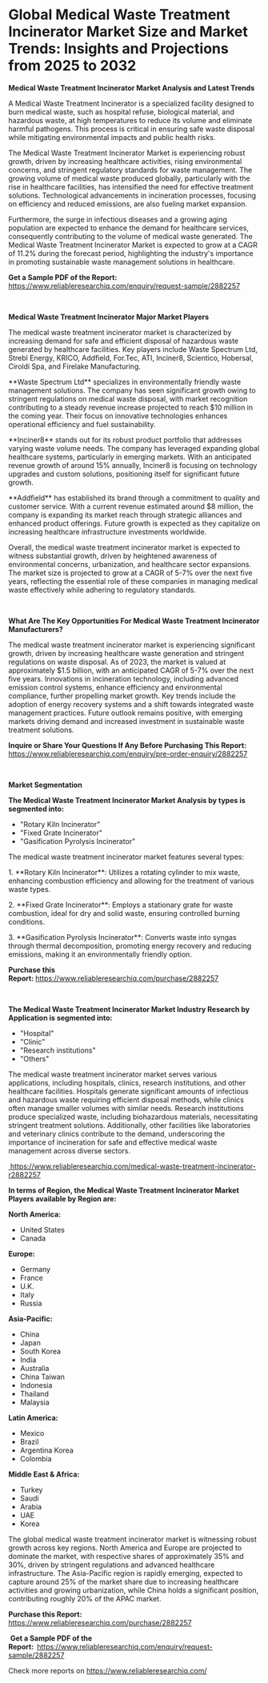 <p><h1>Global Medical Waste Treatment Incinerator Market Size and Market Trends: Insights and Projections from 2025 to 2032</h1></p><p><strong>Medical Waste Treatment Incinerator Market Analysis and Latest Trends</strong></p>
<p><p>A Medical Waste Treatment Incinerator is a specialized facility designed to burn medical waste, such as hospital refuse, biological material, and hazardous waste, at high temperatures to reduce its volume and eliminate harmful pathogens. This process is critical in ensuring safe waste disposal while mitigating environmental impacts and public health risks.</p><p>The Medical Waste Treatment Incinerator Market is experiencing robust growth, driven by increasing healthcare activities, rising environmental concerns, and stringent regulatory standards for waste management. The growing volume of medical waste produced globally, particularly with the rise in healthcare facilities, has intensified the need for effective treatment solutions. Technological advancements in incineration processes, focusing on efficiency and reduced emissions, are also fueling market expansion.</p><p>Furthermore, the surge in infectious diseases and a growing aging population are expected to enhance the demand for healthcare services, consequently contributing to the volume of medical waste generated. The Medical Waste Treatment Incinerator Market is expected to grow at a CAGR of 11.2% during the forecast period, highlighting the industry's importance in promoting sustainable waste management solutions in healthcare.</p></p>
<p><strong>Get a Sample PDF of the Report:&nbsp;</strong> <a href="https://www.reliableresearchiq.com/enquiry/request-sample/2882257?utm_campaign=2761&utm_medium=2&utm_source=Github&utm_content=ia&utm_term=13032025&utm_id=medical-waste-treatment-incinerator">https://www.reliableresearchiq.com/enquiry/request-sample/2882257</a></p>
<p>&nbsp;</p>
<p><strong>Medical Waste Treatment Incinerator Major Market Players</strong></p>
<p><p>The medical waste treatment incinerator market is characterized by increasing demand for safe and efficient disposal of hazardous waste generated by healthcare facilities. Key players include Waste Spectrum Ltd, Strebl Energy, KRICO, Addfield, For.Tec, ATI, Inciner8, Scientico, Hobersal, Ciroldi Spa, and Firelake Manufacturing.</p><p>**Waste Spectrum Ltd** specializes in environmentally friendly waste management solutions. The company has seen significant growth owing to stringent regulations on medical waste disposal, with market recognition contributing to a steady revenue increase projected to reach $10 million in the coming year. Their focus on innovative technologies enhances operational efficiency and fuel sustainability.</p><p>**Inciner8** stands out for its robust product portfolio that addresses varying waste volume needs. The company has leveraged expanding global healthcare systems, particularly in emerging markets. With an anticipated revenue growth of around 15% annually, Inciner8 is focusing on technology upgrades and custom solutions, positioning itself for significant future growth.</p><p>**Addfield** has established its brand through a commitment to quality and customer service. With a current revenue estimated around $8 million, the company is expanding its market reach through strategic alliances and enhanced product offerings. Future growth is expected as they capitalize on increasing healthcare infrastructure investments worldwide.</p><p>Overall, the medical waste treatment incinerator market is expected to witness substantial growth, driven by heightened awareness of environmental concerns, urbanization, and healthcare sector expansions. The market size is projected to grow at a CAGR of 5-7% over the next five years, reflecting the essential role of these companies in managing medical waste effectively while adhering to regulatory standards.</p></p>
<p>&nbsp;</p>
<p><strong>What Are The Key Opportunities For Medical Waste Treatment Incinerator Manufacturers?</strong></p>
<p><p>The medical waste treatment incinerator market is experiencing significant growth, driven by increasing healthcare waste generation and stringent regulations on waste disposal. As of 2023, the market is valued at approximately $1.5 billion, with an anticipated CAGR of 5-7% over the next five years. Innovations in incineration technology, including advanced emission control systems, enhance efficiency and environmental compliance, further propelling market growth. Key trends include the adoption of energy recovery systems and a shift towards integrated waste management practices. Future outlook remains positive, with emerging markets driving demand and increased investment in sustainable waste treatment solutions.</p></p>
<p><strong>Inquire or Share Your Questions If Any Before Purchasing This Report:</strong> <a href="https://www.reliableresearchiq.com/enquiry/pre-order-enquiry/2882257?utm_campaign=2761&utm_medium=2&utm_source=Github&utm_content=ia&utm_term=13032025&utm_id=medical-waste-treatment-incinerator">https://www.reliableresearchiq.com/enquiry/pre-order-enquiry/2882257</a></p>
<p>&nbsp;</p>
<p><strong>Market Segmentation</strong></p>
<p><strong>The Medical Waste Treatment Incinerator Market Analysis by types is segmented into:</strong></p>
<p><ul><li>"Rotary Kiln Incinerator"</li><li>"Fixed Grate Incinerator"</li><li>"Gasification Pyrolysis Incinerator"</li></ul></p>
<p><p>The medical waste treatment incinerator market features several types: </p><p>1. **Rotary Kiln Incinerator**: Utilizes a rotating cylinder to mix waste, enhancing combustion efficiency and allowing for the treatment of various waste types. </p><p>2. **Fixed Grate Incinerator**: Employs a stationary grate for waste combustion, ideal for dry and solid waste, ensuring controlled burning conditions.</p><p>3. **Gasification Pyrolysis Incinerator**: Converts waste into syngas through thermal decomposition, promoting energy recovery and reducing emissions, making it an environmentally friendly option.</p></p>
<p><strong>Purchase this Report:&nbsp;</strong><a href="https://www.reliableresearchiq.com/purchase/2882257?utm_campaign=2761&utm_medium=2&utm_source=Github&utm_content=ia&utm_term=13032025&utm_id=medical-waste-treatment-incinerator">https://www.reliableresearchiq.com/purchase/2882257</a></p>
<p>&nbsp;</p>
<p><strong>The Medical Waste Treatment Incinerator Market Industry Research by Application is segmented into:</strong></p>
<p><ul><li>"Hospital"</li><li>"Clinic"</li><li>"Research institutions"</li><li>"Others"</li></ul></p>
<p><p>The medical waste treatment incinerator market serves various applications, including hospitals, clinics, research institutions, and other healthcare facilities. Hospitals generate significant amounts of infectious and hazardous waste requiring efficient disposal methods, while clinics often manage smaller volumes with similar needs. Research institutions produce specialized waste, including biohazardous materials, necessitating stringent treatment solutions. Additionally, other facilities like laboratories and veterinary clinics contribute to the demand, underscoring the importance of incineration for safe and effective medical waste management across diverse sectors.</p></p>
<p><a href="https://www.reliableresearchiq.com/medical-waste-treatment-incinerator-r2882257?utm_campaign=2761&utm_medium=2&utm_source=Github&utm_content=ia&utm_term=13032025&utm_id=medical-waste-treatment-incinerator">&nbsp;https://www.reliableresearchiq.com/medical-waste-treatment-incinerator-r2882257</a></p>
<p><strong>In terms of Region, the Medical Waste Treatment Incinerator Market Players available by Region are:</strong></p>
<p>
    <p> <strong> North America: </strong>
        <ul>
            <li>United States</li>
            <li>Canada</li>
        </ul>
        </p> 
    <p> <strong> Europe: </strong>
        <ul>
            <li>Germany</li>
            <li>France</li>
            <li>U.K.</li>
            <li>Italy</li>
            <li>Russia</li>
        </ul>
        </p> 
    <p> <strong> Asia-Pacific: </strong>
        <ul>
            <li>China</li>
            <li>Japan</li>
            <li>South Korea</li>
            <li>India</li>
            <li>Australia</li>
            <li>China Taiwan</li>
            <li>Indonesia</li>
            <li>Thailand</li>
            <li>Malaysia</li>
        </ul>
        </p> 
    <p> <strong> Latin America: </strong>
        <ul>
            <li>Mexico</li>
            <li>Brazil</li>
            <li>Argentina Korea</li>
            <li>Colombia</li>
        </ul>
        </p> 
    <p> <strong> Middle East & Africa: </strong>
        <ul>
            <li>Turkey</li>
            <li>Saudi</li>
            <li>Arabia</li>
            <li>UAE</li>
            <li>Korea</li>
        </ul>
    </p>
    </p>
<p><p>The global medical waste treatment incinerator market is witnessing robust growth across key regions. North America and Europe are projected to dominate the market, with respective shares of approximately 35% and 30%, driven by stringent regulations and advanced healthcare infrastructure. The Asia-Pacific region is rapidly emerging, expected to capture around 25% of the market share due to increasing healthcare activities and growing urbanization, while China holds a significant position, contributing roughly 20% of the APAC market.</p></p>
<p><strong>Purchase this Report: </strong><a href="https://www.reliableresearchiq.com/purchase/2882257?utm_campaign=2761&utm_medium=2&utm_source=Github&utm_content=ia&utm_term=13032025&utm_id=medical-waste-treatment-incinerator">https://www.reliableresearchiq.com/purchase/2882257</a></p>
<p>&nbsp;<strong>Get a Sample PDF of the Report:&nbsp;&nbsp;</strong><a href="https://www.reliableresearchiq.com/enquiry/request-sample/2882257?utm_campaign=2761&utm_medium=2&utm_source=Github&utm_content=ia&utm_term=13032025&utm_id=medical-waste-treatment-incinerator">https://www.reliableresearchiq.com/enquiry/request-sample/2882257</a></p>
<p><strong></strong></p>
<p>Check more reports on <a href="https://www.reliableresearchiq.com/?utm_campaign=2761&utm_medium=2&utm_source=Github&utm_content=ia&utm_term=13032025&utm_id=medical-waste-treatment-incinerator">https://www.reliableresearchiq.com/</a></p>